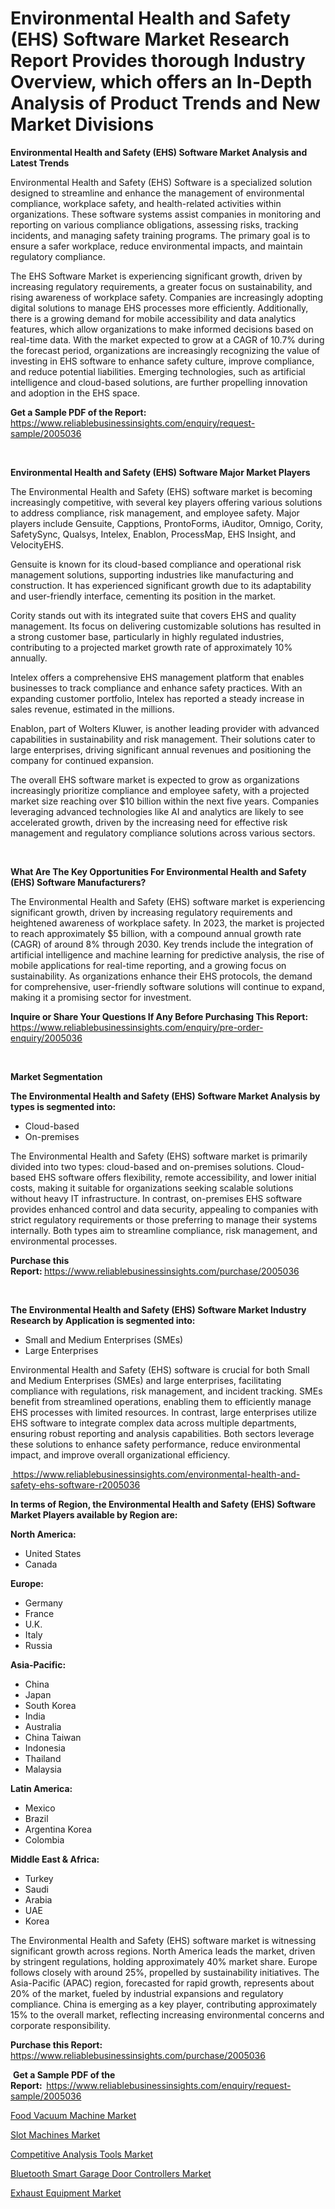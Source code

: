 <p><h1>Environmental Health and Safety (EHS) Software Market Research Report Provides thorough Industry Overview, which offers an In-Depth Analysis of Product Trends and New Market Divisions</h1></p><p><strong>Environmental Health and Safety (EHS) Software Market Analysis and Latest Trends</strong></p>
<p><p>Environmental Health and Safety (EHS) Software is a specialized solution designed to streamline and enhance the management of environmental compliance, workplace safety, and health-related activities within organizations. These software systems assist companies in monitoring and reporting on various compliance obligations, assessing risks, tracking incidents, and managing safety training programs. The primary goal is to ensure a safer workplace, reduce environmental impacts, and maintain regulatory compliance.</p><p>The EHS Software Market is experiencing significant growth, driven by increasing regulatory requirements, a greater focus on sustainability, and rising awareness of workplace safety. Companies are increasingly adopting digital solutions to manage EHS processes more efficiently. Additionally, there is a growing demand for mobile accessibility and data analytics features, which allow organizations to make informed decisions based on real-time data. With the market expected to grow at a CAGR of 10.7% during the forecast period, organizations are increasingly recognizing the value of investing in EHS software to enhance safety culture, improve compliance, and reduce potential liabilities. Emerging technologies, such as artificial intelligence and cloud-based solutions, are further propelling innovation and adoption in the EHS space.</p></p>
<p><strong>Get a Sample PDF of the Report:&nbsp;</strong> <a href="https://www.reliablebusinessinsights.com/enquiry/request-sample/2005036?utm_campaign=112&utm_medium=2&utm_source=Github&utm_content=ia&utm_term=25102024&utm_id=environmental-health-and-safety-ehs-software">https://www.reliablebusinessinsights.com/enquiry/request-sample/2005036</a></p>
<p>&nbsp;</p>
<p><strong>Environmental Health and Safety (EHS) Software Major Market Players</strong></p>
<p><p>The Environmental Health and Safety (EHS) software market is becoming increasingly competitive, with several key players offering various solutions to address compliance, risk management, and employee safety. Major players include Gensuite, Capptions, ProntoForms, iAuditor, Omnigo, Cority, SafetySync, Qualsys, Intelex, Enablon, ProcessMap, EHS Insight, and VelocityEHS.</p><p>Gensuite is known for its cloud-based compliance and operational risk management solutions, supporting industries like manufacturing and construction. It has experienced significant growth due to its adaptability and user-friendly interface, cementing its position in the market.</p><p>Cority stands out with its integrated suite that covers EHS and quality management. Its focus on delivering customizable solutions has resulted in a strong customer base, particularly in highly regulated industries, contributing to a projected market growth rate of approximately 10% annually.</p><p>Intelex offers a comprehensive EHS management platform that enables businesses to track compliance and enhance safety practices. With an expanding customer portfolio, Intelex has reported a steady increase in sales revenue, estimated in the millions.</p><p>Enablon, part of Wolters Kluwer, is another leading provider with advanced capabilities in sustainability and risk management. Their solutions cater to large enterprises, driving significant annual revenues and positioning the company for continued expansion.</p><p>The overall EHS software market is expected to grow as organizations increasingly prioritize compliance and employee safety, with a projected market size reaching over $10 billion within the next five years. Companies leveraging advanced technologies like AI and analytics are likely to see accelerated growth, driven by the increasing need for effective risk management and regulatory compliance solutions across various sectors.</p></p>
<p>&nbsp;</p>
<p><strong>What Are The Key Opportunities For Environmental Health and Safety (EHS) Software Manufacturers?</strong></p>
<p><p>The Environmental Health and Safety (EHS) software market is experiencing significant growth, driven by increasing regulatory requirements and heightened awareness of workplace safety. In 2023, the market is projected to reach approximately $5 billion, with a compound annual growth rate (CAGR) of around 8% through 2030. Key trends include the integration of artificial intelligence and machine learning for predictive analysis, the rise of mobile applications for real-time reporting, and a growing focus on sustainability. As organizations enhance their EHS protocols, the demand for comprehensive, user-friendly software solutions will continue to expand, making it a promising sector for investment.</p></p>
<p><strong>Inquire or Share Your Questions If Any Before Purchasing This Report:</strong> <a href="https://www.reliablebusinessinsights.com/enquiry/pre-order-enquiry/2005036?utm_campaign=112&utm_medium=2&utm_source=Github&utm_content=ia&utm_term=25102024&utm_id=environmental-health-and-safety-ehs-software">https://www.reliablebusinessinsights.com/enquiry/pre-order-enquiry/2005036</a></p>
<p>&nbsp;</p>
<p><strong>Market Segmentation</strong></p>
<p><strong>The Environmental Health and Safety (EHS) Software Market Analysis by types is segmented into:</strong></p>
<p><ul><li>Cloud-based</li><li>On-premises</li></ul></p>
<p><p>The Environmental Health and Safety (EHS) software market is primarily divided into two types: cloud-based and on-premises solutions. Cloud-based EHS software offers flexibility, remote accessibility, and lower initial costs, making it suitable for organizations seeking scalable solutions without heavy IT infrastructure. In contrast, on-premises EHS software provides enhanced control and data security, appealing to companies with strict regulatory requirements or those preferring to manage their systems internally. Both types aim to streamline compliance, risk management, and environmental processes.</p></p>
<p><strong>Purchase this Report:&nbsp;</strong><a href="https://www.reliablebusinessinsights.com/purchase/2005036?utm_campaign=112&utm_medium=2&utm_source=Github&utm_content=ia&utm_term=25102024&utm_id=environmental-health-and-safety-ehs-software">https://www.reliablebusinessinsights.com/purchase/2005036</a></p>
<p>&nbsp;</p>
<p><strong>The Environmental Health and Safety (EHS) Software Market Industry Research by Application is segmented into:</strong></p>
<p><ul><li>Small and Medium Enterprises (SMEs)</li><li>Large Enterprises</li></ul></p>
<p><p>Environmental Health and Safety (EHS) software is crucial for both Small and Medium Enterprises (SMEs) and large enterprises, facilitating compliance with regulations, risk management, and incident tracking. SMEs benefit from streamlined operations, enabling them to efficiently manage EHS processes with limited resources. In contrast, large enterprises utilize EHS software to integrate complex data across multiple departments, ensuring robust reporting and analysis capabilities. Both sectors leverage these solutions to enhance safety performance, reduce environmental impact, and improve overall organizational efficiency.</p></p>
<p><a href="https://www.reliablebusinessinsights.com/environmental-health-and-safety-ehs-software-r2005036?utm_campaign=112&utm_medium=2&utm_source=Github&utm_content=ia&utm_term=25102024&utm_id=environmental-health-and-safety-ehs-software">&nbsp;https://www.reliablebusinessinsights.com/environmental-health-and-safety-ehs-software-r2005036</a></p>
<p><strong>In terms of Region, the Environmental Health and Safety (EHS) Software Market Players available by Region are:</strong></p>
<p>
    <p> <strong> North America: </strong>
        <ul>
            <li>United States</li>
            <li>Canada</li>
        </ul>
        </p> 
    <p> <strong> Europe: </strong>
        <ul>
            <li>Germany</li>
            <li>France</li>
            <li>U.K.</li>
            <li>Italy</li>
            <li>Russia</li>
        </ul>
        </p> 
    <p> <strong> Asia-Pacific: </strong>
        <ul>
            <li>China</li>
            <li>Japan</li>
            <li>South Korea</li>
            <li>India</li>
            <li>Australia</li>
            <li>China Taiwan</li>
            <li>Indonesia</li>
            <li>Thailand</li>
            <li>Malaysia</li>
        </ul>
        </p> 
    <p> <strong> Latin America: </strong>
        <ul>
            <li>Mexico</li>
            <li>Brazil</li>
            <li>Argentina Korea</li>
            <li>Colombia</li>
        </ul>
        </p> 
    <p> <strong> Middle East & Africa: </strong>
        <ul>
            <li>Turkey</li>
            <li>Saudi</li>
            <li>Arabia</li>
            <li>UAE</li>
            <li>Korea</li>
        </ul>
    </p>
    </p>
<p><p>The Environmental Health and Safety (EHS) software market is witnessing significant growth across regions. North America leads the market, driven by stringent regulations, holding approximately 40% market share. Europe follows closely with around 25%, propelled by sustainability initiatives. The Asia-Pacific (APAC) region, forecasted for rapid growth, represents about 20% of the market, fueled by industrial expansions and regulatory compliance. China is emerging as a key player, contributing approximately 15% to the overall market, reflecting increasing environmental concerns and corporate responsibility.</p></p>
<p><strong>Purchase this Report: </strong><a href="https://www.reliablebusinessinsights.com/purchase/2005036?utm_campaign=112&utm_medium=2&utm_source=Github&utm_content=ia&utm_term=25102024&utm_id=environmental-health-and-safety-ehs-software">https://www.reliablebusinessinsights.com/purchase/2005036</a></p>
<p>&nbsp;<strong>Get a Sample PDF of the Report:&nbsp;&nbsp;</strong><a href="https://www.reliablebusinessinsights.com/enquiry/request-sample/2005036?utm_campaign=112&utm_medium=2&utm_source=Github&utm_content=ia&utm_term=25102024&utm_id=environmental-health-and-safety-ehs-software">https://www.reliablebusinessinsights.com/enquiry/request-sample/2005036</a></p>
<p><strong></strong></p>
<p><p><a href="https://www.linkedin.com/pulse/emerging-opportunities-challenges-global-food-vacuum-machine-hibbe?utm_campaign=112&utm_medium=2&utm_source=Github&utm_content=ia&utm_term=25102024&utm_id=environmental-health-and-safety-ehs-software">Food Vacuum Machine Market</a></p><p><a href="https://www.linkedin.com/pulse/emerging-trends-slot-machines-market-detailed-overview-applications-osaqe?utm_campaign=112&utm_medium=2&utm_source=Github&utm_content=ia&utm_term=25102024&utm_id=environmental-health-and-safety-ehs-software">Slot Machines Market</a></p><p><a href="https://github.com/khloet8sawender/Market-Research-Report-List-1/blob/main/competitive-analysis-tools-market.md?utm_campaign=112&utm_medium=2&utm_source=Github&utm_content=ia&utm_term=25102024&utm_id=environmental-health-and-safety-ehs-software">Competitive Analysis Tools Market</a></p><p><a href="https://github.com/mynearvphamillwd7/Market-Research-Report-List-1/blob/main/bluetooth-smart-garage-door-controllers-market.md?utm_campaign=112&utm_medium=2&utm_source=Github&utm_content=ia&utm_term=25102024&utm_id=environmental-health-and-safety-ehs-software">Bluetooth Smart Garage Door Controllers Market</a></p><p><a href="https://issuu.com/reportprime-2/docs/exhaust-equipment-market-size-2030._f7c054c7614a96?utm_campaign=112&utm_medium=2&utm_source=Github&utm_content=ia&utm_term=25102024&utm_id=environmental-health-and-safety-ehs-software">Exhaust Equipment Market</a></p></p>